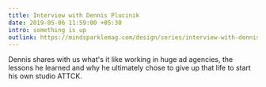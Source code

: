 ```yaml
---
title: Interview with Dennis Plucinik
date: 2019-05-06 11:59:00 +05:30
intro: something is up
outlink: https://mindsparklemag.com/design/series/interview-with-dennis-plucinik-2/
---
```


Dennis shares with us what's it like working in huge ad agencies, the lessons he learned and why he ultimately chose to give up that life to start his own studio ATTCK.
